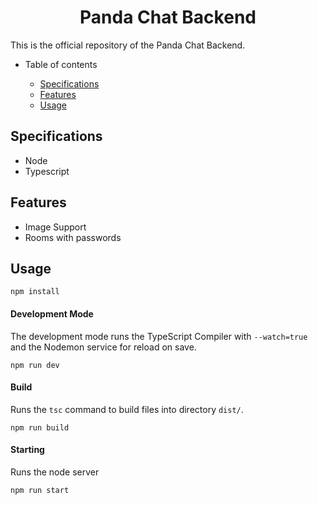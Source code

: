 # <div style="text-align: center">Panda Chat Backend</div>

This is the official repository of the Panda Chat Backend.

 - Table of contents

   - [Specifications](#specifications)
   - [Features](#features)
   - [Usage](#usage)


## Specifications

 - Node
 - Typescript

## Features

 - Image Support
 - Rooms with passwords

## Usage

    npm install

#### Development Mode
The development mode runs the TypeScript Compiler with `--watch=true` and the Nodemon service for reload on save.

    npm run dev

#### Build
Runs the `tsc` command to build files into directory `dist/`.

    npm run build

#### Starting
Runs the node server

    npm run start